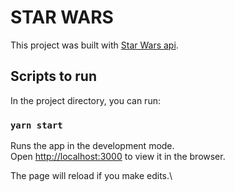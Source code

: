 # STAR WARS

This project was built with [Star Wars api](hhttps://swapi.dev).

## Scripts to run

In the project directory, you can run:

### `yarn start`

Runs the app in the development mode.\
Open [http://localhost:3000](http://localhost:3000) to view it in the browser.

The page will reload if you make edits.\
